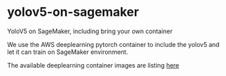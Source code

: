 # yolov5-on-sagemaker
YoloV5 on SageMaker, including bring your own container

We use the AWS deeplearning pytorch container to include the yolov5 and let it can train on SageMaker environment.

The available deeplearning container images are listing [here](https://github.com/aws/deep-learning-containers/blob/master/available_images.md)
